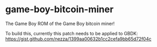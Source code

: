 # game-boy-bitcoin-miner
The Game Boy ROM of the Game Boy bitcoin miner!

To build this, currently this patch needs to be applied to GBDK:
https://gist.github.com/nezza/1399aa00632b1cc2cefa9bb65d72f04c
